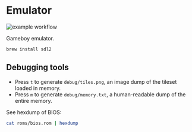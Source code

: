 # Emulator
![example workflow](https://github.com/tedbauer/emulator/actions/workflows/rust.yml/badge.svg)

Gameboy emulator.

```
brew install sdl2
```

## Debugging tools
- Press `t` to generate `debug/tiles.png`, an image dump of the tileset loaded in memory.
- Press `m` to generate `debug/memory.txt`, a human-readable dump of the entire memory.

See hexdump of BIOS:
```sh
cat roms/bios.rom | hexdump
```
